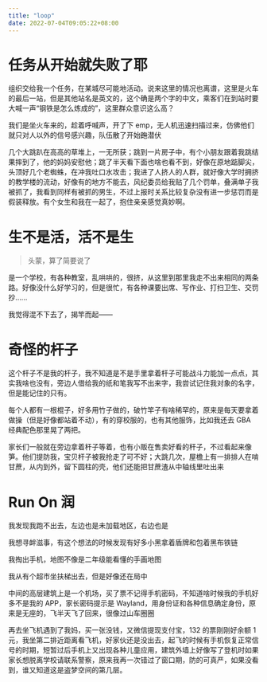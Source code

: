 ```yaml
---
title: "loop"
date: 2022-07-04T09:05:22+08:00
---
```


# 任务从开始就失败了耶

组织交给我一个任务，在某城尽可能地活动。说来这里的情况也离谱，这里是火车的最后一站，但是其他站名是英文的，这个确是两个字的中文，乘客们在到站时要大喊一声“钢铁是怎么炼成的”，这里群众意识这么高？

我们是坐火车来的，趁着呼喊声，开了下 emp，无人机迅速扫描过来，仿佛他们就只对人以外的信号感兴趣，队伍散了开始~~跑~~潜伏

几个大跳趴在高高的草堆上，一无所获；跳到一片房子中，有个小朋友跟着我跳结果摔到了，他的妈妈安慰他；跳了半天看下面也啥也看不到，好像在原地踮脚尖，头顶好几个老蜘蛛，在冲我吐口水攻击；我进了人挤人的人群，就好像大学时拥挤的教学楼的流动，好像有的地方不能去，风纪委员给我贴了几个罚单，叠满单子我被抓了，我看到同样有被抓的男生，不过上报时关系比较复杂没有进一步惩罚而是假装释放。有个女生和我在一起了，抱住亲亲感觉真妙啊。

# 生不是活，活不是生

> 头蒙，算了简要说了

是一个学校，有各种教室，乱哄哄的，很挤，从这里到那里我走不出来相同的两条路。好像没什么好学习的，但是很忙，有各种课要出席、写作业、打扫卫生、交罚抄……

我觉得混不下去了，揭竿而起——

# 奇怪的杆子

这个杆子不是我的杆子，我不知道是不是手里拿着杆子可能战斗力能加一点点，其实我啥也没有，旁边人借给我的纸和笔我写不出来字，我尝试记住我对象的名字，但是能记住的只有。

每个人都有一根棍子，好多用竹子做的，破竹竿子有啥稀罕的，原来是每天要拿着做操（但是好像都站着不动），有的穿校服的，也有其他服饰，比如我还去 GBA 经典配色那里晃了两把。

家长们一般就在旁边拿着杆子等着，也有小贩在售卖好看的杆子，不过看起来像笋。他们提防我，宝贝杆子被我抢走了可不好；大跳几次，屋檐上有一排排人在啃甘蔗，从内到外，留下圆柱的壳，他们还能把甘蔗渣从中轴线里吐出来

# Run On 润

我发现我跑不出去，左边也是未加载地区，右边也是

我想寻衅滋事，有这个想法的时候发现有好多小黑拿着盾牌和包着黑布铁链

我掏出手机，地图不像是二年级能看懂的手画地图

我从有个超市坐扶梯出去，但是好像还在局中

中间的高层建筑上是一个机场，买了票不记得手机密码，不知道啥时候我的手机好多不是我的 APP，家长密码提示是 Wayland，用身份证和各种信息确定身份，原来是无座的，飞半天飞了回来，很像过山车圈圈

再去坐飞机遇到了我妈，买一张没钱，又微信提现支付宝，132 的票刚刚好余额 1 元，我坐第二排近距离看飞机，好家伙还是没出去，起飞的时候有手机恢复正常信号的时期，短暂过后手机上又出现各种儿童应用，建筑外墙上好像写了登机时如果家长想脱离学校请联系警察，原来我再一次错过了窗口期，防的可真严，如果没看到，谁又知道这是盗梦空间的第几层。
